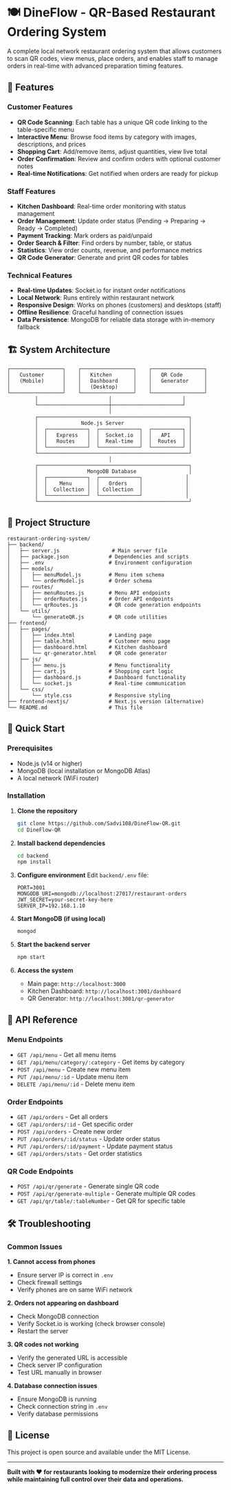 # 🍽️ DineFlow - QR-Based Restaurant Ordering System

A complete local network restaurant ordering system that allows customers to scan QR codes, view menus, place orders, and enables staff to manage orders in real-time with advanced preparation timing features.

## 🌟 Features

### Customer Features
- **QR Code Scanning**: Each table has a unique QR code linking to the table-specific menu
- **Interactive Menu**: Browse food items by category with images, descriptions, and prices
- **Shopping Cart**: Add/remove items, adjust quantities, view live total
- **Order Confirmation**: Review and confirm orders with optional customer notes
- **Real-time Notifications**: Get notified when orders are ready for pickup

### Staff Features
- **Kitchen Dashboard**: Real-time order monitoring with status management
- **Order Management**: Update order status (Pending → Preparing → Ready → Completed)
- **Payment Tracking**: Mark orders as paid/unpaid
- **Order Search & Filter**: Find orders by number, table, or status
- **Statistics**: View order counts, revenue, and performance metrics
- **QR Code Generator**: Generate and print QR codes for tables

### Technical Features
- **Real-time Updates**: Socket.io for instant order notifications
- **Local Network**: Runs entirely within restaurant network
- **Responsive Design**: Works on phones (customers) and desktops (staff)
- **Offline Resilience**: Graceful handling of connection issues
- **Data Persistence**: MongoDB for reliable data storage with in-memory fallback

## 🏗️ System Architecture

```
┌─────────────────┐    ┌─────────────────┐    ┌─────────────────┐
│   Customer      │    │   Kitchen       │    │   QR Code       │
│   (Mobile)      │    │   Dashboard     │    │   Generator     │
│                 │    │   (Desktop)     │    │                 │
└─────────────────┘    └─────────────────┘    └─────────────────┘
         │                       │                       │
         └───────────────────────┼───────────────────────┘
                                 │
         ┌─────────────────────────────────────────────────┐
         │              Node.js Server                     │
         │  ┌─────────────┐  ┌─────────────┐  ┌──────────┐ │
         │  │   Express   │  │  Socket.io  │  │   API    │ │
         │  │   Routes    │  │  Real-time  │  │  Routes  │ │
         │  └─────────────┘  └─────────────┘  └──────────┘ │
         └─────────────────────────────────────────────────┘
                                 │
         ┌─────────────────────────────────────────────────┐
         │                MongoDB Database                 │
         │  ┌─────────────┐  ┌─────────────┐              │
         │  │    Menu     │  │   Orders    │              │
         │  │  Collection │  │ Collection  │              │
         │  └─────────────┘  └─────────────┘              │
         └─────────────────────────────────────────────────┘
```

## 📁 Project Structure

```
restaurant-ordering-system/
├── backend/
│   ├── server.js                 # Main server file
│   ├── package.json             # Dependencies and scripts
│   ├── .env                     # Environment configuration
│   ├── models/
│   │   ├── menuModel.js         # Menu item schema
│   │   └── orderModel.js        # Order schema
│   ├── routes/
│   │   ├── menuRoutes.js        # Menu API endpoints
│   │   ├── orderRoutes.js       # Order API endpoints
│   │   └── qrRoutes.js          # QR code generation endpoints
│   └── utils/
│       └── generateQR.js        # QR code utilities
├── frontend/
│   ├── pages/
│   │   ├── index.html           # Landing page
│   │   ├── table.html           # Customer menu page
│   │   ├── dashboard.html       # Kitchen dashboard
│   │   └── qr-generator.html    # QR code generator
│   ├── js/
│   │   ├── menu.js              # Menu functionality
│   │   ├── cart.js              # Shopping cart logic
│   │   ├── dashboard.js         # Dashboard functionality
│   │   └── socket.js            # Real-time communication
│   └── css/
│       └── style.css            # Responsive styling
├── frontend-nextjs/             # Next.js version (alternative)
└── README.md                    # This file
```

## 🚀 Quick Start

### Prerequisites
- Node.js (v14 or higher)
- MongoDB (local installation or MongoDB Atlas)
- A local network (WiFi router)

### Installation

1. **Clone the repository**
   ```bash
   git clone https://github.com/Sadvi108/DineFlow-QR.git
   cd DineFlow-QR
   ```

2. **Install backend dependencies**
   ```bash
   cd backend
   npm install
   ```

3. **Configure environment**
   Edit `backend/.env` file:
   ```env
   PORT=3001
   MONGODB_URI=mongodb://localhost:27017/restaurant-orders
   JWT_SECRET=your-secret-key-here
   SERVER_IP=192.168.1.10
   ```

4. **Start MongoDB (if using local)**
   ```bash
   mongod
   ```

5. **Start the backend server**
   ```bash
   npm start
   ```

6. **Access the system**
   - Main page: `http://localhost:3000`
   - Kitchen Dashboard: `http://localhost:3001/dashboard`
   - QR Generator: `http://localhost:3001/qr-generator`

## 🔧 API Reference

### Menu Endpoints
- `GET /api/menu` - Get all menu items
- `GET /api/menu/category/:category` - Get items by category
- `POST /api/menu` - Create new menu item
- `PUT /api/menu/:id` - Update menu item
- `DELETE /api/menu/:id` - Delete menu item

### Order Endpoints
- `GET /api/orders` - Get all orders
- `GET /api/orders/:id` - Get specific order
- `POST /api/orders` - Create new order
- `PUT /api/orders/:id/status` - Update order status
- `PUT /api/orders/:id/payment` - Update payment status
- `GET /api/orders/stats` - Get order statistics

### QR Code Endpoints
- `POST /api/qr/generate` - Generate single QR code
- `POST /api/qr/generate-multiple` - Generate multiple QR codes
- `GET /api/qr/table/:tableNumber` - Get QR for specific table

## 🛠️ Troubleshooting

### Common Issues

**1. Cannot access from phones**
- Ensure server IP is correct in `.env`
- Check firewall settings
- Verify phones are on same WiFi network

**2. Orders not appearing on dashboard**
- Check MongoDB connection
- Verify Socket.io is working (check browser console)
- Restart the server

**3. QR codes not working**
- Verify the generated URL is accessible
- Check server IP configuration
- Test URL manually in browser

**4. Database connection issues**
- Ensure MongoDB is running
- Check connection string in `.env`
- Verify database permissions

## 📄 License

This project is open source and available under the MIT License.

---

**Built with ❤️ for restaurants looking to modernize their ordering process while maintaining full control over their data and operations.**
